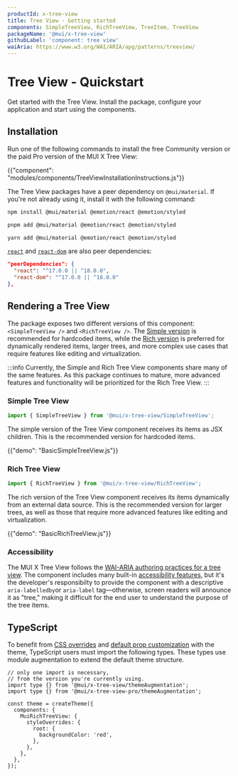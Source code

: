 ```yaml
---
productId: x-tree-view
title: Tree View - Getting started
components: SimpleTreeView, RichTreeView, TreeItem, TreeView
packageName: '@mui/x-tree-view'
githubLabel: 'component: tree view'
waiAria: https://www.w3.org/WAI/ARIA/apg/patterns/treeview/
---
```


# Tree View - Quickstart

<p class="description">Get started with the Tree View. Install the package, configure your application and start using the components.</p>

## Installation

Run one of the following commands to install the free Community version or the paid Pro version of the MUI X Tree View:

<!-- #default-branch-switch -->

{{"component": "modules/components/TreeViewInstallationInstructions.js"}}

The Tree View packages have a peer dependency on `@mui/material`.
If you're not already using it, install it with the following command:

<codeblock storageKey="package-manager">

```bash npm
npm install @mui/material @emotion/react @emotion/styled
```

```bash pnpm
pnpm add @mui/material @emotion/react @emotion/styled
```

```bash yarn
yarn add @mui/material @emotion/react @emotion/styled
```

</codeblock>

<!-- #react-peer-version -->

[`react`](https://www.npmjs.com/package/react) and [`react-dom`](https://www.npmjs.com/package/react-dom) are also peer dependencies:

```json
"peerDependencies": {
  "react": "^17.0.0 || ^18.0.0",
  "react-dom": "^17.0.0 || ^18.0.0"
},
```

## Rendering a Tree View

The package exposes two different versions of this component: `<SimpleTreeView />` and `<RichTreeView />`.
The [Simple version](#simple-tree-view) is recommended for hardcoded items, while the [Rich version](#rich-tree-view) is preferred for dynamically rendered items, larger trees, and more complex use cases that require features like editing and virtualization.

:::info
Currently, the Simple and Rich Tree View components share many of the same features.
As this package continues to mature, more advanced features and functionality will be prioritized for the Rich Tree View.
:::

### Simple Tree View

```jsx
import { SimpleTreeView } from '@mui/x-tree-view/SimpleTreeView';
```

The simple version of the Tree View component receives its items as JSX children.
This is the recommended version for hardcoded items.

{{"demo": "BasicSimpleTreeView.js"}}

### Rich Tree View

```jsx
import { RichTreeView } from '@mui/x-tree-view/RichTreeView';
```

The rich version of the Tree View component receives its items dynamically from an external data source.
This is the recommended version for larger trees, as well as those that require more advanced features like editing and virtualization.

{{"demo": "BasicRichTreeView.js"}}

### Accessibility

The MUI X Tree View follows the [WAI-ARIA authoring practices for a tree view](https://www.w3.org/WAI/ARIA/apg/patterns/treeview/).
The component includes many built-in [accessibility features](/x/react-tree-view/accessibility/), but it's the developer's responsibilty to provide the component with a descriptive `aria-labelledby`or `aria-label` tag—otherwise, screen readers will announce it as "tree," making it difficult for the end user to understand the purpose of the tree items.

## TypeScript

To benefit from [CSS overrides](/material-ui/customization/theme-components/#theme-style-overrides) and [default prop customization](/material-ui/customization/theme-components/#theme-default-props) with the theme, TypeScript users must import the following types.
These types use module augmentation to extend the default theme structure.

```tsx
// only one import is necessary,
// from the version you're currently using.
import type {} from '@mui/x-tree-view/themeAugmentation';
import type {} from '@mui/x-tree-view-pro/themeAugmentation';

const theme = createTheme({
  components: {
    MuiRichTreeView: {
      styleOverrides: {
        root: {
          backgroundColor: 'red',
        },
      },
    },
  },
});
```
